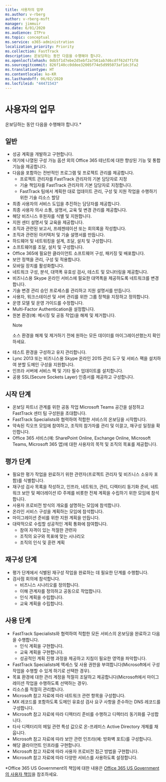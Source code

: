 ```yaml
---
title: 사용자의 업무
ms.author: v-rberg
author: v-rberg-msft
manager: jimmuir
ms.date: 6/01/2020
ms.audience: ITPro
ms.topic: conceptual
ms.service: o365-administration
localization_priority: Priority
ms.collection: FastTrack
description: 온보딩하는 동안 다음을 수행해야 합니다.
ms.openlocfilehash: 0db5f1d7ebe2d5ebf2a7561ab7d6cdff62d7f1f8
ms.sourcegitcommit: 826f140cc0ddee32005f74e5d995073af1dc3fa2
ms.translationtype: HT
ms.contentlocale: ko-KR
ms.lasthandoff: 06/02/2020
ms.locfileid: "44471543"
---
```

# <a name="your-responsibilities"></a>사용자의 업무

온보딩하는 동안 다음을 수행해야 합니다.\*
  
## <a name="general"></a>일반

- 성공 계획을 개발하고 구현합니다.
- 여기에 나열된 구성 가능 옵션 외의 Office 365 테넌트에 대한 향상된 기능 및 통합 기능을 제공합니다.  
- 다음을 포함하는 전반적인 프로그램 및 프로젝트 관리를 제공합니다. 
  - 프로젝트 관리자를 FastTrack 관리자의 기본 담당자로 지정
  - 기술 책임자를 FastTrack 관리자의 기본 담당자로 지정합니다.
  - FastTrack 팀에서 계획한 대로 업데이트 관리, 구성 및 지원 작업을 수행하기 위한 기술 리소스 할당 
- 최종 사용자의 서비스 도입을 추진하는 담당자를 제공합니다. 
- 최종 사용자 의사 소통, 설명서, 교육 및 변경 관리를 제공합니다.
- 해당 비즈니스 후원자를 식별 및 지원합니다.  
- 지원 센터 설명서 및 교육을 제공합니다.  
- 조직과 관련된 보고서, 프레젠테이션 또는 회의록을 작성합니다. 
- 조직과 관련된 아키텍처 및 기술 설명서를 만듭니다.   
- 하드웨어 및 네트워킹을 설계, 조달, 설치 및 구성합니다.   
- 소프트웨어를 조달, 설치 및 구성합니다.  
- Office 365에 필요한 클라이언트 소프트웨어 구성, 패키징 및 배포합니다.  
- 보안 정책을 관리, 구성 및 적용합니다.
- 모바일 장치를 활성화합니다.
- 네트워크 구성, 분석, 대역폭 유효성 검사, 테스트 및 모니터링을 제공합니다. 
- 비즈니스용 Skype 온라인 서비스에 필요한 대역폭을 제공하도록 네트워크를 변경합니다. 
- 기술 변경 관리 승인 프로세스를 관리하고 지원 설명서를 만듭니다.  
- 사용자, 워크스테이션 및 서버 관리를 위한 그룹 정책을 지정하고 정의합니다. 
- 운영 모델 및 운영 가이드를 수정합니다. 
- Multi-Factor Authentication을 설정합니다.  
- 원본 환경(예: 메시징 및 공동 작업)을 해제 및 제거합니다. 
    > [!NOTE]
    > 소스 환경을 해제 및 제거하기 전에 원하는 모든 데이터를 마이그레이션했는지 확인하세요. 
- 테스트 환경을 구성하고 유지 관리합니다.  
- Lync 2013 또는 비즈니스용 Skype 온라인 2015 관리 도구 및 서비스 팩을 설치하여 분할 도메인 구성을 지원합니다.
- 인프라 서버에 서비스 팩 및 기타 필수 업데이트를 설치합니다. 
- 공용 SSL(Secure Sockets Layer) 인증서를 제공하고 구성합니다. 
    
## <a name="initiate-phase"></a>시작 단계

- 온보딩 파트너 관계를 위한 공동 작업 Microsoft Teams 공간을 설정하고 FastTrack 센터 팀 구성원을 초대합니다.   
- FastTrack Specialists와 협력하여 적합한 서비스의 온보딩을 시작합니다.    
- 약속된 킥오프 모임에 참여하고, 조직의 참가자를 관리 및 이끌고, 재구성 일정을 확인합니다.   
- Office 365 서비스(예: SharePoint Online, Exchange Online, Microsoft Teams, Microsoft 365 앱)에 대한 사용자의 목적 및 조직의 목표를 제공합니다.
    
## <a name="assess-phase"></a>평가 단계

- 필요한 평가 작업을 완료하기 위한 관련자(프로젝트 관리자 및 비즈니스 소유자 포함)를 식별합니다.    
- 재구성 검사 목록을 작성하고, 인프라, 네트워크, 관리, 디렉터리 동기화 준비, 네트워크 보안 및 페더레이션 ID 주제를 비롯한 전체 계획을 수립하기 위한 모임에 참석합니다.   
- 사용자 프로비전 방식의 개요를 설명하는 모임에 참석합니다.  
- 온라인 서비스 구성을 계획하는 모임에 참석합니다.    
- 마이그레이션 준비를 위한 지원 계획을 만듭니다. 
- 대략적으로 수립할 성공적인 계획 통화에 참여합니다.   
  - 참여 자격이 있는 적절한 관련자  
  - 조직의 요구와 목표에 맞는 시나리오
  - 조직의 인식 및 훈련 계획
    
## <a name="remediate-phase"></a>재구성 단계

- 평가 단계에서 식별된 재구성 작업을 완료하는 데 필요한 단계를 수행합니다. 
- 검사점 회의에 참석합니다. 
  - 비즈니스 시나리오를 정의합니다.   
  - 이해 관계자를 정의하고 공동으로 작업합니다.
  - 인식 계획을 수립합니다. 
  - 교육 계획을 수립합니다.
    
## <a name="enable-phase"></a>사용 단계

- FastTrack Specialists와 협력하여 적합한 모든 서비스의 온보딩을 완료하고 다음을 수행합니다.  
  - 인식 계획을 구현합니다.  
  - 교육 계획을 구현합니다. 
  - 성공적인 계획 진행 과정을 제공하고 지침이 필요한 영역을 파악합니다.
- FastTrack Specialists에 액세스 및 사용 권한을 부여합니다(Microsoft에서 구성 작업을 수행할 수 있게 하기로 선택한 경우).  
- 목표 환경에 대한 관리 계정을 적절히 조달하고 제공합니다(Microsoft에서 마이그레이션 작업을 수행하도록 선택하는 경우).   
- 리소스를 적절히 관리합니다.   
- Microsoft 참고 자료에 따라 네트워크 관련 항목을 구성합니다.  
- MX 레코드를 포함하도록 도메인 유효성 검사 요구 사항을 준수하는 DNS 레코드를 구성합니다.   
- Microsoft 참고 자료에 따라 디렉터리 준비를 수행하고 디렉터리 동기화를 구성합니다.
- 타사 디렉터리의 메일 관련 특성 값으로 온-프레미스 Active Directory 개체를 채웁니다.   
- Microsoft 참고 자료에 따라 보안 관련 인프라(예: 방화벽 포트)를 구성합니다.
- 해당 클라이언트 인프라를 구현합니다.  
- Microsoft 참고 자료에 따라 사용자 프로비전 접근 방법을 구현합니다.  
- Microsoft 참고 자료에 따라 다양한 서비스를 사용하도록 설정합니다.  
    
\*Office 365 US Government의 책임에 대한 내용은 [Office 365 US Government의 사용자 책임](US-Gov-appendix-your-responsibilities.md)을 참조하세요.
  